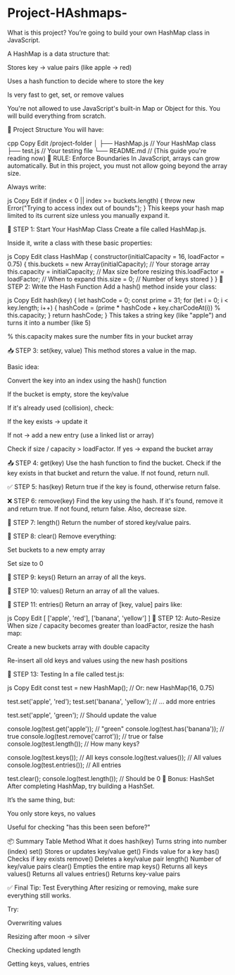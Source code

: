 # Project-HAshmaps-

What is this project?
You’re going to build your own HashMap class in JavaScript.

A HashMap is a data structure that:

Stores key → value pairs (like apple → red)

Uses a hash function to decide where to store the key

Is very fast to get, set, or remove values

You're not allowed to use JavaScript's built-in Map or Object for this. You will build everything from scratch.

🧱 Project Structure
You will have:

cpp
Copy
Edit
/project-folder
│
├── HashMap.js // Your HashMap class
├── test.js // Your testing file
└── README.md // (This guide you're reading now)
🚦 RULE: Enforce Boundaries
In JavaScript, arrays can grow automatically.
But in this project, you must not allow going beyond the array size.

Always write:

js
Copy
Edit
if (index < 0 || index >= buckets.length) {
throw new Error("Trying to access index out of bounds");
}
This keeps your hash map limited to its current size unless you manually expand it.

🧮 STEP 1: Start Your HashMap Class
Create a file called HashMap.js.

Inside it, write a class with these basic properties:

js
Copy
Edit
class HashMap {
constructor(initialCapacity = 16, loadFactor = 0.75) {
this.buckets = new Array(initialCapacity); // Your storage array
this.capacity = initialCapacity; // Max size before resizing
this.loadFactor = loadFactor; // When to expand
this.size = 0; // Number of keys stored
}
}
🔐 STEP 2: Write the Hash Function
Add a hash() method inside your class:

js
Copy
Edit
hash(key) {
let hashCode = 0;
const prime = 31;
for (let i = 0; i < key.length; i++) {
hashCode = (prime \* hashCode + key.charCodeAt(i)) % this.capacity;
}
return hashCode;
}
This takes a string key (like "apple") and turns it into a number (like 5)

% this.capacity makes sure the number fits in your bucket array

📥 STEP 3: set(key, value)
This method stores a value in the map.

Basic idea:

Convert the key into an index using the hash() function

If the bucket is empty, store the key/value

If it's already used (collision), check:

If the key exists → update it

If not → add a new entry (use a linked list or array)

Check if size / capacity > loadFactor. If yes → expand the bucket array

📤 STEP 4: get(key)
Use the hash function to find the bucket.
Check if the key exists in that bucket and return the value.
If not found, return null.

✅ STEP 5: has(key)
Return true if the key is found, otherwise return false.

❌ STEP 6: remove(key)
Find the key using the hash.
If it's found, remove it and return true.
If not found, return false.
Also, decrease size.

📏 STEP 7: length()
Return the number of stored key/value pairs.

🧹 STEP 8: clear()
Remove everything:

Set buckets to a new empty array

Set size to 0

🔑 STEP 9: keys()
Return an array of all the keys.

🎁 STEP 10: values()
Return an array of all the values.

🧩 STEP 11: entries()
Return an array of [key, value] pairs like:

js
Copy
Edit
[
['apple', 'red'],
['banana', 'yellow']
]
🚀 STEP 12: Auto-Resize
When size / capacity becomes greater than loadFactor, resize the hash map:

Create a new buckets array with double capacity

Re-insert all old keys and values using the new hash positions

🧪 STEP 13: Testing
In a file called test.js:

js
Copy
Edit
const test = new HashMap(); // Or: new HashMap(16, 0.75)

test.set('apple', 'red');
test.set('banana', 'yellow');
// ... add more entries

test.set('apple', 'green'); // Should update the value

console.log(test.get('apple')); // "green"
console.log(test.has('banana')); // true
console.log(test.remove('carrot')); // true or false
console.log(test.length()); // How many keys?

console.log(test.keys()); // All keys
console.log(test.values()); // All values
console.log(test.entries()); // All entries

test.clear();
console.log(test.length()); // Should be 0
🏅 Bonus: HashSet
After completing HashMap, try building a HashSet.

It’s the same thing, but:

You only store keys, no values

Useful for checking "has this been seen before?"

📦 Summary Table
Method What it does
hash(key) Turns string into number (index)
set() Stores or updates key/value
get() Finds value for a key
has() Checks if key exists
remove() Deletes a key/value pair
length() Number of key/value pairs
clear() Empties the entire map
keys() Returns all keys
values() Returns all values
entries() Returns key-value pairs

✅ Final Tip: Test Everything
After resizing or removing, make sure everything still works.

Try:

Overwriting values

Resizing after moon → silver

Checking updated length

Getting keys, values, entries
